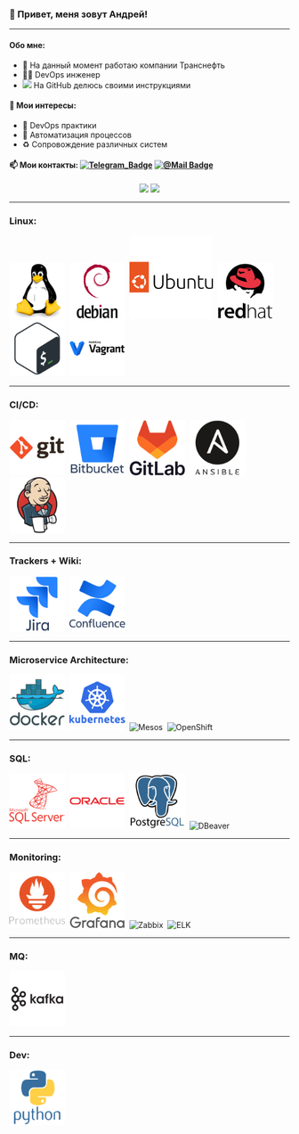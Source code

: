 ### 👋 Привет, меня зовут Андрей!

---

#### Обо мне:
  - 👷 На данный момент работаю компании Транснефть
  - 👨‍💻 DevOps инженер
  - <img src="https://media.giphy.com/media/du3J3cXyzhj75IOgvA/giphy.gif" width="20px"> На GitHub делюсь своими инструкциями

#### :dart: Мои интересы:
  - :arrows_counterclockwise: DevOps практики
  - 🐳 Автоматизация процессов
  - :recycle: Сопровождение различных систем

#### 📫 Мои контакты: [![Telegram_Badge](https://img.shields.io/badge/-DragonDamage%20-red?logo=Telegram&logoColor=white&color=blue)](https://t.me/DragonDamage) [![@Mail Badge](https://img.shields.io/badge/Rikitikitime95@mail.ru-red?style=flat&logo=Gmail&logoColor=white)](mailto:rikitikitime95@mail.ru)


<div id="header" align="center">
  <img src="https://media.giphy.com/media/citBl9yPwnUOs/giphy.gif" width="350"/>  <img src="https://media.giphy.com/media/GQty4dYXeVkOeMzqVx/giphy.gif" width="263"/>
</div>

---

### Linux:

<div>
  <img src="https://github.com/devicons/devicon/blob/master/icons/linux/linux-original.svg" title="Linux" alt="Linux" width="100" height="100"/>&nbsp;
  <img src="https://github.com/devicons/devicon/blob/master/icons/debian/debian-original-wordmark.svg" title="Debian" alt="Debian" width="100" height="100"/>&nbsp;
  <img src="https://github.com/devicons/devicon/blob/master/icons/ubuntu/ubuntu-original-wordmark.svg" title="Ubuntu" alt="Ubuntu" width="150" height="150"/>&nbsp;
  <img src="https://github.com/devicons/devicon/blob/master/icons/redhat/redhat-original-wordmark.svg" title="Redhat" alt="Redhat" width="100" height="100"/>&nbsp;
  <img src="https://github.com/devicons/devicon/blob/master/icons/bash/bash-original.svg" title="Bash" alt="Bash" width="100" height="100"/>&nbsp;
  <img src="https://github.com/devicons/devicon/blob/master/icons/vagrant/vagrant-original-wordmark.svg" title="Vagrant" alt="Vagrant" width="100" height="100"/>&nbsp;
</div>

---

### CI/CD:

<div>
  <img src="https://github.com/devicons/devicon/blob/master/icons/git/git-original-wordmark.svg" title="Git" alt="Git" width="100" height="100"/>&nbsp;
  <img src="https://github.com/devicons/devicon/blob/master/icons/bitbucket/bitbucket-original-wordmark.svg" title="BitBucket" alt="BitBucket" width="100" height="100"/>&nbsp;
  <img src="https://github.com/devicons/devicon/blob/master/icons/gitlab/gitlab-original-wordmark.svg" title="Gitlab" alt="Gitlab" width="100" height="100"/>&nbsp;
  <img src="https://github.com/devicons/devicon/blob/master/icons/ansible/ansible-original-wordmark.svg" title="Ansible" alt="Ansible" width="100" height="100"/>&nbsp;
  <img src="https://github.com/devicons/devicon/blob/master/icons/jenkins/jenkins-original.svg" title="Jenkins" alt="Jenkins" width="100" height="100"/>&nbsp;
</div>

---

### Trackers + Wiki:

<div>
  <img src="https://github.com/devicons/devicon/blob/master/icons/jira/jira-original-wordmark.svg" title="Jira" alt="Jira" width="100" height="100"/>&nbsp;
  <img src="https://github.com/devicons/devicon/blob/master/icons/confluence/confluence-original-wordmark.svg" title="Confluence" alt="Confluence" width="100" height="100"/>&nbsp;
</div>

---

### Microservice Architecture:

<div>
  <img src="https://github.com/devicons/devicon/blob/master/icons/docker/docker-original-wordmark.svg" title="Docker" alt="Docker" width="100" height="100"/>&nbsp;
  <img src="https://github.com/devicons/devicon/blob/master/icons/kubernetes/kubernetes-plain-wordmark.svg" title="Kuberenetes" alt="Kuberenetes" width="100" height="100"/>&nbsp;
  <img src="https://upload.wikimedia.org/wikipedia/en/thumb/f/f5/Apache_Mesos_Logo.svg/1200px-Apache_Mesos_Logo.svg.png" title="Mesos" alt="Mesos" width="200" height="90"/>&nbsp;
  <img src="https://www.nubeva.com/hubfs/openshift.png" title="OpenShift" alt="OpenShift" width="150" height="100"/>&nbsp;
</div>

---

### SQL:

<div>
  <img src="https://github.com/devicons/devicon/blob/master/icons/microsoftsqlserver/microsoftsqlserver-plain-wordmark.svg" title="Microsoftsqlserver" alt="Microsoftsqlserver" width="100" height="100"/>&nbsp;
  <img src="https://github.com/devicons/devicon/blob/master/icons/oracle/oracle-original.svg" title="Oracle" alt="Oracle" width="100" height="100"/>&nbsp;
  <img src="https://github.com/devicons/devicon/blob/master/icons/postgresql/postgresql-original-wordmark.svg" title="Postgresql" alt="Postgresql" width="100" height="100"/>&nbsp;
  <img src="https://yt3.ggpht.com/K6xlosjaA5B8c6dT-ivD5w0fYE1OxZtEISc857GQT3DaGvUvxPxpknShP7tdNCU-e9awtjPg=s900-c-k-c0x00ffffff-no-rj" title="DBeaver" alt="DBeaver" width="100" height="100"/>&nbsp;
</div>

---

### Monitoring:

<div>
  <img src="https://github.com/devicons/devicon/blob/master/icons/prometheus/prometheus-original-wordmark.svg" title="Prometheus" alt="Prometheus" width="100" height="100"/>&nbsp;
  <img src="https://github.com/devicons/devicon/blob/master/icons/grafana/grafana-original-wordmark.svg" title="Grafana" alt="Grafana" width="100" height="100"/>&nbsp;
  <img src="https://adminguide.ru/wp-content/uploads/2018/05/post-logo_Zabbix.png" title="Zabbix" alt="Zabbix" width="150" height="150"/>&nbsp;
  <img src="https://vectorified.com/images/kibana-icon-34.png" title="ELK" alt="ELK" width="300" height="150"/>&nbsp;
</div>

---

### MQ:

<div>
  <img src="https://github.com/devicons/devicon/blob/master/icons/apachekafka/apachekafka-original-wordmark.svg" title="Apachekafka" alt="Apachekafka" width="100" height="100"/>&nbsp;
</div>

---

### Dev:

<div>
  <img src="https://github.com/devicons/devicon/blob/master/icons/python/python-original-wordmark.svg" title="Python" alt="Python" width="100" height="100"/>&nbsp;
</div>

